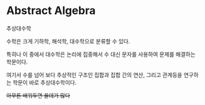 # Abstract Algebra

추상대수학

수학은 크게 기하학, 해석학, 대수학으로 분류할 수 있다.

특히나 이 중에서 대수학은 논리에 집중해서 수 대신 문자를 사용하여 문제를 해결하는 학문이다.

여기서 수를 넘어 보다 추상적인 구조인 집합과 집합 간의 연산, 그리고 관계등을 연구하는 학문이 바로 추상대수학이다.

<s>아무튼 배워두면 쓸데가 많다</s>